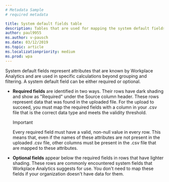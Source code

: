 ```yaml
---
# Metadata Sample
# required metadata

title: System default fields table
description: Tables that are used for mapping the system default fields.   
author: paul9955
ms.author: v-pausch
ms.date: 03/12/2019
ms.topic: article
ms.localizationpriority: medium 
ms.prod: wpa
---
```



<!-- NOTE: "System default fields" is the proper term. We are temporarily using "system fields" in the subsequent uploads topic because that's what the UI has on the mapping screens for subsequent uploads. 
That UI will change soon (probably spring 2019). After that happens, use only the sys-default-fields include file (this .md file), not the sibling one for "system fields" to explain the table by that name.  
-->

System default fields represent attributes that are known by Workplace Analytics and are used in specific calculations beyond grouping and filtering. A system default field can be either required or optional.

* **Required fields** are identified in two ways. Their rows have dark shading and show as "Required" under the Source column header. These rows represent data that was found in the uploaded file. For the upload to succeed, you must map the required fields with a column in your .csv file that is the correct data type and meets the validity threshold.

   >[!Important]
   >Every required field must have a valid, non-null value in every row. This means that, even if the names of these attributes are not present in the uploaded .csv file, other columns must be present in the .csv file that are mapped to these attributes.

* **Optional fields** appear below the required fields in rows that have lighter shading. These rows are commonly encountered system fields that Workplace Analytics suggests for use. You don't need to map these fields if your organization doesn't have data for them.